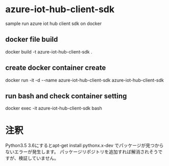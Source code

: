 # azure-iot-hub-client-sdk
sample run azure iot hub client sdk on docker 

## docker file build

docker build -t azure-iot-hub-client-sdk .

## create docker container create

docker run -it -d --name azure-iot-hub-client-sdk azure-iot-hub-client-sdk

## run bash and check container setting

docker exec -it azure-iot-hub-client-sdk bash

# 注釈
Python3.5 3.6にするとapt-get install pythonx.x-dev でパッケージが見つからないエラーが発生します。
パッケージリポジトリを追加すれば解消されそうですが、検証していません。
